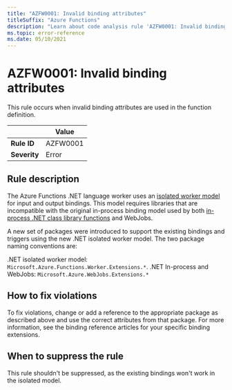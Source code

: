 ```yaml
---
title: "AZFW0001: Invalid binding attributes"
titleSuffix: "Azure Functions"
description: "Learn about code analysis rule 'AZFW0001: Invalid binding attributes' in Azure Functions."
ms.topic: error-reference
ms.date: 05/10/2021
---
```


# AZFW0001: Invalid binding attributes

This rule occurs when invalid binding attributes are used in the function definition.

| | Value |
|-|-|
| **Rule ID** |AZFW0001|
| **Severity** |Error|

## Rule description

The Azure Functions .NET language worker uses an [isolated worker model](../../dotnet-isolated-process-guide.md) for input and output bindings. This model requires libraries that are incompatible with the original in-process binding model used by both [in-process .NET class library functions](../../functions-dotnet-class-library.md) and WebJobs.

A new set of packages were introduced to support the existing bindings and triggers using the new .NET isolated worker model. The two package naming conventions are:

.NET isolated worker model: `Microsoft.Azure.Functions.Worker.Extensions.*`. 
.NET In-process and WebJobs: `Microsoft.Azure.WebJobs.Extensions.*` 

## How to fix violations

To fix violations, change or add a reference to the appropriate package as described above and use the correct attributes from that package. For more information, see the binding reference articles for your specific binding extensions. 

## When to suppress the rule

This rule shouldn't be suppressed, as the existing bindings won't work in the isolated model.

